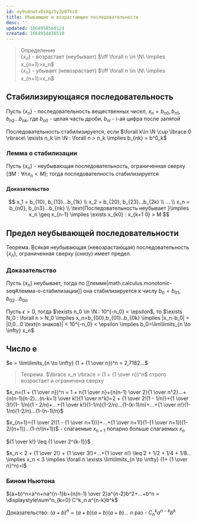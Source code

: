 ```yaml
---
id: oy9udnwtv0skgz5y2p07kz8
title: Убывающие и возрастающие последовательности
desc: ''
updated: 1664958560124
created: 1664958436510
---
```

> Определение  
> $\lbrace x_n \rbrace$ - возрастает (неубывает) $\iff \forall n \in \N\ \implies x_{n+1}>x_n$  
> $\lbrace x_n \rbrace$ - убывает (невозрастает) $\iff \forall n \in \N\ \implies x_{n+1}>x_n$

## Стабилизирующаяся последовательность

Пусть $\lbrace x_n \rbrace$ - последовательность вещественных чисел, $x_n=b_{n0},b_{n1},b_{n2}...b_{nk}$, где $b_{n0}$ - целая часть дроби, $b_{ni}$ - i-ая цифра после запятой

Последовательность стабилизируется, если $\forall k\in \N \cup \lbrace 0 \rbrace\ \exists n_k \in \N : \forall n > n_k \implies b_{nk} = b^0_k$

### Лемма о стабилизации

Пусть $\lbrace x_n \rbrace$ - неубывающая последовательность, ограниченная сверху ($\exists M : \forall n x_n < M$); тогда последователность стабилизируется

#### Доказательство

$$
x_1 = b_{10}, b_{13}...b_{1k} \\
x_2 = b_{20}, b_{23}...b_{2k} \\
... \\
x_n = b_{n0}, b_{n3}...b_{nk} \\
\text{Последовательность неубывает }\implies x_n \geq x_{n-1} \implies \exists x_{k0} : x_{k+1 0} > M
$$

## Предел неубывающей последовательности

Теорема. Всякая неубывающая (невозрастающая) последовательность $\lbrace x_n \rbrace$, ограниченная сверху (снизу) имеет предел.

### Доказательство

Пусть $\lbrace x_n \rbrace$ неубывает, тогда по [[лемме|math.calculus.monotonic-seq#лемма-о-стабилизации]] она стабилизируется к числу $b_0=b_{01},b_{02}...b_{0n}$

Пусть $\epsilon>0$, тогда $\exists n_0 \in \N : 10^{-n_0} < \epsilon$, то $\exists N_0 : \forall n > N_0 \implies x_n=b_{00},b_{01}..b_{0k} \implies |x_n-b_0| = |0,0...0 \text{n знаков}| < 10^{-n_0} < \epsilon \implies b_0=\lim\limits_{n \to \infty} x_n$

## Число e

$e = \lim\limits_{n \to \infty} (1 + {1 \over n})^n = 2,7182...$

> Теорема. $\lbrace x_n \rbrace = (1 + {1 \over n})^n$ строго возрастает и ограничена сверху

$x_n=(1 + {1 \over n})^n = 1 + n{1 \over n}+{n(n-1) \over 2}{1 \over n^2}...+{n(n-1)(n-2)...(n-k+1) \over k!}{1 \over n^k}=2 + {1 \over 2!(1 - 1/n)}+{1 \over 3!}(1- 1/n)(1 - 2/n)+...+{1 \over k!}(1-1/n)(1-2/n)...(1-(k-1)/n)+...+{1 \over n!}(1-1/n)(1-2/n)...(1-(n-1)/n)$

$x_{n+1}={1 \over 2!(1 - {1 \over n+1})}+...+{1 \over n+1!}(1-{1 \over n+1})(1-2/(n+1))...(1-n/(n+1))$ - слагаемые $x_{n+1}$ попарно больше слагаемых $x_n$

${1 \over k!} \leq {1 \over 2^{k-1}}$

$x_n < 2 + {1 \over 2!} + {1 \over 3!}+...+{1 \over n!} \leq 2 + 1/2 + 1/4 + 1/8... \implies x_n < 3 \implies \forall n \exists \lim\limits_{n \to \infty} (1+ {1 \over n}^n)=l$

### Бином Ньютона

$(a+b)^n=a^n+na^{n-1}b+{n(n-1) \over 2}a^{n-2}b^2+...+b^n = \displaystyle\sum^n_{k=0} C^k_n a^{n-k}b^k$

Доказательство: $(a+b)^n=(a+b)(a+b)(a+b)...$ $n$ раз - $C^k_n a^{n-k}b^k$
